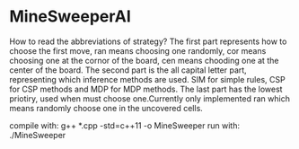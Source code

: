# MineSweeperAI
How to read the abbreviations of strategy?
The first part represents how to choose the first move, ran means choosing one randomly, cor means choosing one at the cornor of the board, cen means chooding one at the center of the board.
The second part is the all capital letter part, representing which inference methods are used. SIM for simple rules, CSP for CSP methods and MDP for MDP methods.
The last part has the lowest priotiry, used when must choose one.Currently only implemented ran which means randomly choose one in the uncovered cells.

compile with:  g++ *.cpp -std=c++11 -o MineSweeper
run with:     ./MineSweeper

